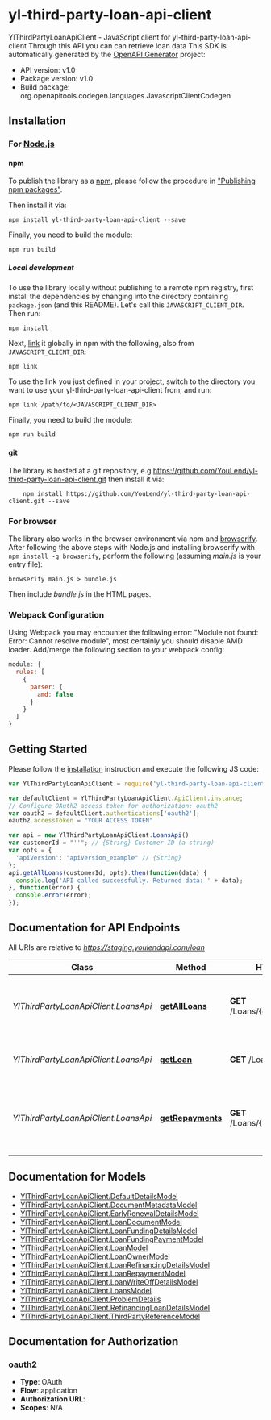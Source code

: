 # yl-third-party-loan-api-client

YlThirdPartyLoanApiClient - JavaScript client for yl-third-party-loan-api-client
Through this API you can can retrieve loan data
This SDK is automatically generated by the [OpenAPI Generator](https://openapi-generator.tech) project:

- API version: v1.0
- Package version: v1.0
- Build package: org.openapitools.codegen.languages.JavascriptClientCodegen

## Installation

### For [Node.js](https://nodejs.org/)

#### npm

To publish the library as a [npm](https://www.npmjs.com/), please follow the procedure in ["Publishing npm packages"](https://docs.npmjs.com/getting-started/publishing-npm-packages).

Then install it via:

```shell
npm install yl-third-party-loan-api-client --save
```

Finally, you need to build the module:

```shell
npm run build
```

##### Local development

To use the library locally without publishing to a remote npm registry, first install the dependencies by changing into the directory containing `package.json` (and this README). Let's call this `JAVASCRIPT_CLIENT_DIR`. Then run:

```shell
npm install
```

Next, [link](https://docs.npmjs.com/cli/link) it globally in npm with the following, also from `JAVASCRIPT_CLIENT_DIR`:

```shell
npm link
```

To use the link you just defined in your project, switch to the directory you want to use your yl-third-party-loan-api-client from, and run:

```shell
npm link /path/to/<JAVASCRIPT_CLIENT_DIR>
```

Finally, you need to build the module:

```shell
npm run build
```

#### git


The library is hosted at a git repository, e.g.https://github.com/YouLend/yl-third-party-loan-api-client.git
then install it via:

```shell
    npm install https://github.com/YouLend/yl-third-party-loan-api-client.git --save
```

### For browser

The library also works in the browser environment via npm and [browserify](http://browserify.org/). After following
the above steps with Node.js and installing browserify with `npm install -g browserify`,
perform the following (assuming *main.js* is your entry file):

```shell
browserify main.js > bundle.js
```

Then include *bundle.js* in the HTML pages.

### Webpack Configuration

Using Webpack you may encounter the following error: "Module not found: Error:
Cannot resolve module", most certainly you should disable AMD loader. Add/merge
the following section to your webpack config:

```javascript
module: {
  rules: [
    {
      parser: {
        amd: false
      }
    }
  ]
}
```

## Getting Started

Please follow the [installation](#installation) instruction and execute the following JS code:

```javascript
var YlThirdPartyLoanApiClient = require('yl-third-party-loan-api-client');

var defaultClient = YlThirdPartyLoanApiClient.ApiClient.instance;
// Configure OAuth2 access token for authorization: oauth2
var oauth2 = defaultClient.authentications['oauth2'];
oauth2.accessToken = "YOUR ACCESS TOKEN"

var api = new YlThirdPartyLoanApiClient.LoansApi()
var customerId = "''"; // {String} Customer ID (a string)
var opts = {
  'apiVersion': "apiVersion_example" // {String} 
};
api.getAllLoans(customerId, opts).then(function(data) {
  console.log('API called successfully. Returned data: ' + data);
}, function(error) {
  console.error(error);
});


```

## Documentation for API Endpoints

All URIs are relative to *https://staging.youlendapi.com/loan*

Class | Method | HTTP request | Description
------------ | ------------- | ------------- | -------------
*YlThirdPartyLoanApiClient.LoansApi* | [**getAllLoans**](docs/LoansApi.md#getAllLoans) | **GET** /Loans/{customerId}/loans | Get all loans associated with your Customer ID
*YlThirdPartyLoanApiClient.LoansApi* | [**getLoan**](docs/LoansApi.md#getLoan) | **GET** /Loans/{loanId} | Get a specific loan by its Loan ID
*YlThirdPartyLoanApiClient.LoansApi* | [**getRepayments**](docs/LoansApi.md#getRepayments) | **GET** /Loans/{loanId}/repayments | Get the repayment information associated with a given loan&#39;s Loan ID


## Documentation for Models

 - [YlThirdPartyLoanApiClient.DefaultDetailsModel](docs/DefaultDetailsModel.md)
 - [YlThirdPartyLoanApiClient.DocumentMetadataModel](docs/DocumentMetadataModel.md)
 - [YlThirdPartyLoanApiClient.EarlyRenewalDetailsModel](docs/EarlyRenewalDetailsModel.md)
 - [YlThirdPartyLoanApiClient.LoanDocumentModel](docs/LoanDocumentModel.md)
 - [YlThirdPartyLoanApiClient.LoanFundingDetailsModel](docs/LoanFundingDetailsModel.md)
 - [YlThirdPartyLoanApiClient.LoanFundingPaymentModel](docs/LoanFundingPaymentModel.md)
 - [YlThirdPartyLoanApiClient.LoanModel](docs/LoanModel.md)
 - [YlThirdPartyLoanApiClient.LoanOwnerModel](docs/LoanOwnerModel.md)
 - [YlThirdPartyLoanApiClient.LoanRefinancingDetailsModel](docs/LoanRefinancingDetailsModel.md)
 - [YlThirdPartyLoanApiClient.LoanRepaymentModel](docs/LoanRepaymentModel.md)
 - [YlThirdPartyLoanApiClient.LoanWriteOffDetailsModel](docs/LoanWriteOffDetailsModel.md)
 - [YlThirdPartyLoanApiClient.LoansModel](docs/LoansModel.md)
 - [YlThirdPartyLoanApiClient.ProblemDetails](docs/ProblemDetails.md)
 - [YlThirdPartyLoanApiClient.RefinancingLoanDetailsModel](docs/RefinancingLoanDetailsModel.md)
 - [YlThirdPartyLoanApiClient.ThirdPartyReferenceModel](docs/ThirdPartyReferenceModel.md)


## Documentation for Authorization



### oauth2


- **Type**: OAuth
- **Flow**: application
- **Authorization URL**: 
- **Scopes**: N/A

